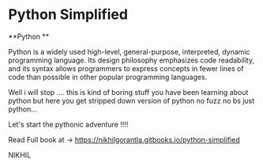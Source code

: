 # Python Simplified

**Python **

Python is a widely used high-level, general-purpose, interpreted, dynamic programming language. Its design philosophy emphasizes code readability, and its syntax allows programmers to express concepts in fewer lines of code than possible in other popular programming languages.

Well i will stop .... this is kind of boring stuff you have been learning about python but here you get stripped down version of python no fuzz no bs just python...

Let's start the pythonic adventure !!!!

Read Full book at -&gt;  https://nikhilgorantla.gitbooks.io/python-simplified

NIKHIL

